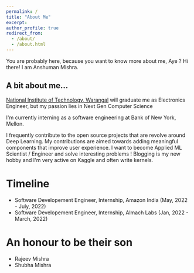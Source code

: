 ```yaml
---
permalink: /
title: "About Me"
excerpt:
author_profile: true
redirect_from: 
  - /about/
  - /about.html
---
```


You are probably here, because you want to know more about me, Aye ?
Hi there! I am Anshuman Mishra.
<br>

## A bit about me...

[National Institute of Technology, Warangal](https://nitw.ac.in) will graduate me as Electronics Engineer, but my passion lies in Next Gen Computer Science

I'm currently interning as a software engineering at Bank of New York, Mellon.

I frequently contribute to the open source projects that are revolve around Deep Learning. My contributions are aimed towards adding meaningful components that improve user experience. I want to become Applied ML Scientist / Engineer and solve interesting problems ! Blogging is my new hobby and I'm very active on Kaggle and often write kernels. 

# Timeline

  * Software Developement Engineer, Internship, Amazon India (May, 2022 - July, 2022)
  * Software Developement Engineer, Internship, Almach Labs (Jan, 2022 - March, 2022)

# An honour to be their son

  * Rajeev Mishra
  * Shubha Mishra